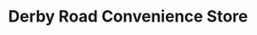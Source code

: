 ---
title: "Derby Road Convenience Store"
url: /chesterfield/derby-road-convenience-store/
shop: Lebensmittel
---